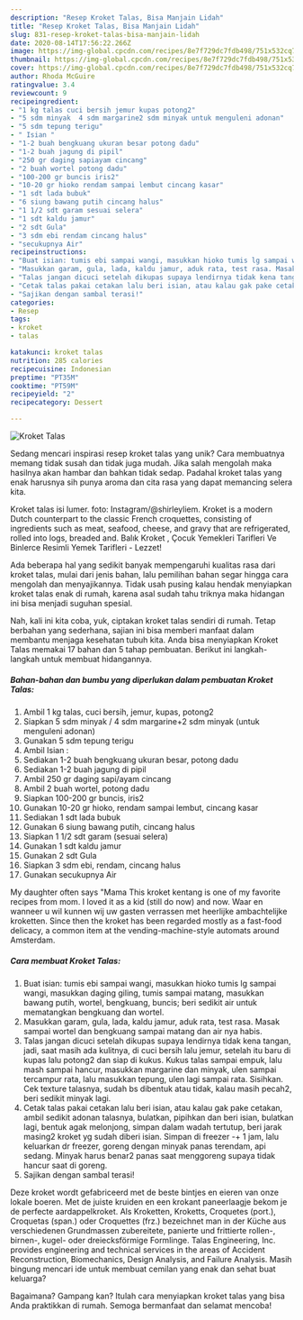 ```yaml
---
description: "Resep Kroket Talas, Bisa Manjain Lidah"
title: "Resep Kroket Talas, Bisa Manjain Lidah"
slug: 831-resep-kroket-talas-bisa-manjain-lidah
date: 2020-08-14T17:56:22.266Z
image: https://img-global.cpcdn.com/recipes/8e7f729dc7fdb498/751x532cq70/kroket-talas-foto-resep-utama.jpg
thumbnail: https://img-global.cpcdn.com/recipes/8e7f729dc7fdb498/751x532cq70/kroket-talas-foto-resep-utama.jpg
cover: https://img-global.cpcdn.com/recipes/8e7f729dc7fdb498/751x532cq70/kroket-talas-foto-resep-utama.jpg
author: Rhoda McGuire
ratingvalue: 3.4
reviewcount: 9
recipeingredient:
- "1 kg talas cuci bersih jemur kupas potong2"
- "5 sdm minyak  4 sdm margarine2 sdm minyak untuk menguleni adonan"
- "5 sdm tepung terigu"
- " Isian "
- "1-2 buah bengkuang ukuran besar potong dadu"
- "1-2 buah jagung di pipil"
- "250 gr daging sapiayam cincang"
- "2 buah wortel potong dadu"
- "100-200 gr buncis iris2"
- "10-20 gr hioko rendam sampai lembut cincang kasar"
- "1 sdt lada bubuk"
- "6 siung bawang putih cincang halus"
- "1 1/2 sdt garam sesuai selera"
- "1 sdt kaldu jamur"
- "2 sdt Gula"
- "3 sdm ebi rendam cincang halus"
- "secukupnya Air"
recipeinstructions:
- "Buat isian: tumis ebi sampai wangi, masukkan hioko tumis lg sampai wangi, masukkan daging giling, tumis sampai matang, masukkan bawang putih, wortel, bengkuang, buncis; beri sedikit air untuk mematangkan bengkuang dan wortel."
- "Masukkan garam, gula, lada, kaldu jamur, aduk rata, test rasa. Masak sampai wortel dan bengkuang sampai matang dan air nya habis."
- "Talas jangan dicuci setelah dikupas supaya lendirnya tidak kena tangan, jadi, saat masih ada kulitnya, di cuci bersih lalu jemur, setelah itu baru di kupas lalu potong2 dan siap di kukus. Kukus talas sampai empuk, lalu mash sampai hancur, masukkan margarine dan minyak, ulen sampai tercampur rata, lalu masukkan tepung, ulen lagi sampai rata. Sisihkan. Cek texture talasnya, sudah bs dibentuk atau tidak, kalau masih pecah2, beri sedikit minyak lagi."
- "Cetak talas pakai cetakan lalu beri isian, atau kalau gak pake cetakan, ambil sedikit adonan talasnya, bulatkan, pipihkan dan beri isian, bulatkan lagi, bentuk agak melonjong, simpan dalam wadah tertutup, beri jarak masing2 kroket yg sudah diberi isian. Simpan di freezer -+ 1 jam, lalu keluarkan dr freezer, goreng dengan minyak panas terendam, api sedang. Minyak harus benar2 panas saat menggoreng supaya tidak hancur saat di goreng."
- "Sajikan dengan sambal terasi!"
categories:
- Resep
tags:
- kroket
- talas

katakunci: kroket talas 
nutrition: 285 calories
recipecuisine: Indonesian
preptime: "PT35M"
cooktime: "PT59M"
recipeyield: "2"
recipecategory: Dessert

---
```



![Kroket Talas](https://img-global.cpcdn.com/recipes/8e7f729dc7fdb498/751x532cq70/kroket-talas-foto-resep-utama.jpg)

Sedang mencari inspirasi resep kroket talas yang unik? Cara membuatnya memang tidak susah dan tidak juga mudah. Jika salah mengolah maka hasilnya akan hambar dan bahkan tidak sedap. Padahal kroket talas yang enak harusnya sih punya aroma dan cita rasa yang dapat memancing selera kita.

Kroket talas isi lumer. foto: Instagram/@shirleyliem. Kroket is a modern Dutch counterpart to the classic French croquettes, consisting of ingredients such as meat, seafood, cheese, and gravy that are refrigerated, rolled into logs, breaded and. Balık Kroket , Çocuk Yemekleri Tarifleri Ve Binlerce Resimli Yemek Tarifleri - Lezzet!

Ada beberapa hal yang sedikit banyak mempengaruhi kualitas rasa dari kroket talas, mulai dari jenis bahan, lalu pemilihan bahan segar hingga cara mengolah dan menyajikannya. Tidak usah pusing kalau hendak menyiapkan kroket talas enak di rumah, karena asal sudah tahu triknya maka hidangan ini bisa menjadi suguhan spesial.


Nah, kali ini kita coba, yuk, ciptakan kroket talas sendiri di rumah. Tetap berbahan yang sederhana, sajian ini bisa memberi manfaat dalam membantu menjaga kesehatan tubuh kita. Anda bisa menyiapkan Kroket Talas memakai 17 bahan dan 5 tahap pembuatan. Berikut ini langkah-langkah untuk membuat hidangannya.

<!--inarticleads1-->

##### Bahan-bahan dan bumbu yang diperlukan dalam pembuatan Kroket Talas:

1. Ambil 1 kg talas, cuci bersih, jemur, kupas, potong2
1. Siapkan 5 sdm minyak / 4 sdm margarine+2 sdm minyak (untuk menguleni adonan)
1. Gunakan 5 sdm tepung terigu
1. Ambil  Isian :
1. Sediakan 1-2 buah bengkuang ukuran besar, potong dadu
1. Sediakan 1-2 buah jagung di pipil
1. Ambil 250 gr daging sapi/ayam cincang
1. Ambil 2 buah wortel, potong dadu
1. Siapkan 100-200 gr buncis, iris2
1. Gunakan 10-20 gr hioko, rendam sampai lembut, cincang kasar
1. Sediakan 1 sdt lada bubuk
1. Gunakan 6 siung bawang putih, cincang halus
1. Siapkan 1 1/2 sdt garam (sesuai selera)
1. Gunakan 1 sdt kaldu jamur
1. Gunakan 2 sdt Gula
1. Siapkan 3 sdm ebi, rendam, cincang halus
1. Gunakan secukupnya Air


My daughter often says &#34;Mama This kroket kentang is one of my favorite recipes from mom. I loved it as a kid (still do now) and now. Waar en wanneer u wil kunnen wij uw gasten verrassen met heerlijke ambachtelijke kroketten. Since then the kroket has been regarded mostly as a fast-food delicacy, a common item at the vending-machine-style automats around Amsterdam. 

<!--inarticleads2-->

##### Cara membuat Kroket Talas:

1. Buat isian: tumis ebi sampai wangi, masukkan hioko tumis lg sampai wangi, masukkan daging giling, tumis sampai matang, masukkan bawang putih, wortel, bengkuang, buncis; beri sedikit air untuk mematangkan bengkuang dan wortel.
1. Masukkan garam, gula, lada, kaldu jamur, aduk rata, test rasa. Masak sampai wortel dan bengkuang sampai matang dan air nya habis.
1. Talas jangan dicuci setelah dikupas supaya lendirnya tidak kena tangan, jadi, saat masih ada kulitnya, di cuci bersih lalu jemur, setelah itu baru di kupas lalu potong2 dan siap di kukus. Kukus talas sampai empuk, lalu mash sampai hancur, masukkan margarine dan minyak, ulen sampai tercampur rata, lalu masukkan tepung, ulen lagi sampai rata. Sisihkan. Cek texture talasnya, sudah bs dibentuk atau tidak, kalau masih pecah2, beri sedikit minyak lagi.
1. Cetak talas pakai cetakan lalu beri isian, atau kalau gak pake cetakan, ambil sedikit adonan talasnya, bulatkan, pipihkan dan beri isian, bulatkan lagi, bentuk agak melonjong, simpan dalam wadah tertutup, beri jarak masing2 kroket yg sudah diberi isian. Simpan di freezer -+ 1 jam, lalu keluarkan dr freezer, goreng dengan minyak panas terendam, api sedang. Minyak harus benar2 panas saat menggoreng supaya tidak hancur saat di goreng.
1. Sajikan dengan sambal terasi!


Deze kroket wordt gefabriceerd met de beste bintjes en eieren van onze lokale boeren. Met de juiste kruiden en een krokant paneerlaagje bekom je de perfecte aardappelkroket. Als Kroketten, Kroketts, Croquetes (port.), Croquetas (span.) oder Croquettes (frz.) bezeichnet man in der Küche aus verschiedenen Grundmassen zubereitete, panierte und frittierte rollen-, birnen-, kugel- oder dreiecksförmige Formlinge. Talas Engineering, Inc. provides engineering and technical services in the areas of Accident Reconstruction, Biomechanics, Design Analysis, and Failure Analysis. Masih bingung mencari ide untuk membuat cemilan yang enak dan sehat buat keluarga? 

Bagaimana? Gampang kan? Itulah cara menyiapkan kroket talas yang bisa Anda praktikkan di rumah. Semoga bermanfaat dan selamat mencoba!
